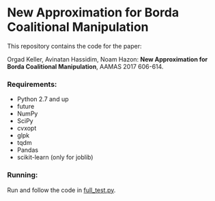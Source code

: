 # New Approximation for Borda Coalitional Manipulation
This repository contains the code for the paper:

Orgad Keller, Avinatan Hassidim, Noam Hazon:  **New Approximation for Borda Coalitional Manipulation**, AAMAS 2017 606-614.

### Requirements:
* Python 2.7 and up
* future
* NumPy
* SciPy
* cvxopt
* glpk
* tqdm
* Pandas
* scikit-learn (only for joblib)

### Running:
Run and follow the code in [full_test.py](full_test.py).
